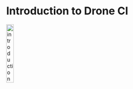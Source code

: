 # Introduction to Drone CI

<a href="https://youtu.be/myCcJJ_Fk10" title="drone ci"><img src="https://i.ytimg.com/vi/myCcJJ_Fk10/hqdefault.jpg" width="20%" alt="introduction to drone ci" /></a> 